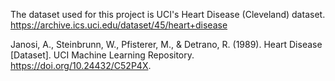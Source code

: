 The dataset used for this project is UCI's Heart Disease (Cleveland) dataset.
https://archive.ics.uci.edu/dataset/45/heart+disease

Janosi, A., Steinbrunn, W., Pfisterer, M., & Detrano, R. (1989). Heart Disease [Dataset]. UCI Machine Learning Repository. https://doi.org/10.24432/C52P4X.
